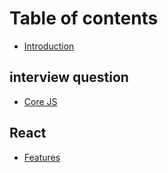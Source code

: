 # Table of contents

* [Introduction](README.md)

## interview question

* [Core JS](interview-question/core-js.md)

## React

* [Features](react/features.md)

